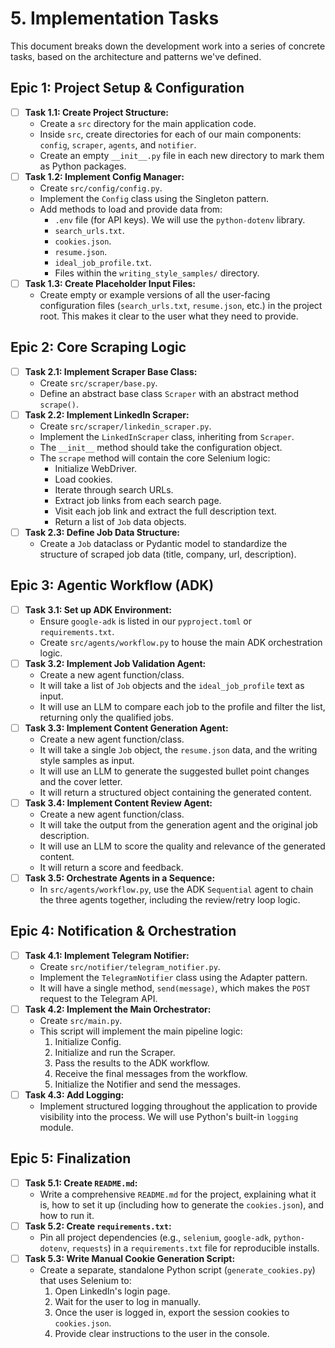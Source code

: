 # 5. Implementation Tasks

This document breaks down the development work into a series of concrete tasks, based on the architecture and patterns we've defined.

## Epic 1: Project Setup & Configuration

-   [ ] **Task 1.1: Create Project Structure:**
    -   Create a `src` directory for the main application code.
    -   Inside `src`, create directories for each of our main components: `config`, `scraper`, `agents`, and `notifier`.
    -   Create an empty `__init__.py` file in each new directory to mark them as Python packages.
-   [ ] **Task 1.2: Implement Config Manager:**
    -   Create `src/config/config.py`.
    -   Implement the `Config` class using the Singleton pattern.
    -   Add methods to load and provide data from:
        -   `.env` file (for API keys). We will use the `python-dotenv` library.
        -   `search_urls.txt`.
        -   `cookies.json`.
        -   `resume.json`.
        -   `ideal_job_profile.txt`.
        -   Files within the `writing_style_samples/` directory.
-   [ ] **Task 1.3: Create Placeholder Input Files:**
    -   Create empty or example versions of all the user-facing configuration files (`search_urls.txt`, `resume.json`, etc.) in the project root. This makes it clear to the user what they need to provide.

## Epic 2: Core Scraping Logic

-   [ ] **Task 2.1: Implement Scraper Base Class:**
    -   Create `src/scraper/base.py`.
    -   Define an abstract base class `Scraper` with an abstract method `scrape()`.
-   [ ] **Task 2.2: Implement LinkedIn Scraper:**
    -   Create `src/scraper/linkedin_scraper.py`.
    -   Implement the `LinkedInScraper` class, inheriting from `Scraper`.
    -   The `__init__` method should take the configuration object.
    -   The `scrape` method will contain the core Selenium logic:
        -   Initialize WebDriver.
        -   Load cookies.
        -   Iterate through search URLs.
        -   Extract job links from each search page.
        -   Visit each job link and extract the full description text.
        -   Return a list of `Job` data objects.
-   [ ] **Task 2.3: Define Job Data Structure:**
    -   Create a `Job` dataclass or Pydantic model to standardize the structure of scraped job data (title, company, url, description).

## Epic 3: Agentic Workflow (ADK)

-   [ ] **Task 3.1: Set up ADK Environment:**
    -   Ensure `google-adk` is listed in our `pyproject.toml` or `requirements.txt`.
    -   Create `src/agents/workflow.py` to house the main ADK orchestration logic.
-   [ ] **Task 3.2: Implement Job Validation Agent:**
    -   Create a new agent function/class.
    -   It will take a list of `Job` objects and the `ideal_job_profile` text as input.
    -   It will use an LLM to compare each job to the profile and filter the list, returning only the qualified jobs.
-   [ ] **Task 3.3: Implement Content Generation Agent:**
    -   Create a new agent function/class.
    -   It will take a single `Job` object, the `resume.json` data, and the writing style samples as input.
    -   It will use an LLM to generate the suggested bullet point changes and the cover letter.
    -   It will return a structured object containing the generated content.
-   [ ] **Task 3.4: Implement Content Review Agent:**
    -   Create a new agent function/class.
    -   It will take the output from the generation agent and the original job description.
    -   It will use an LLM to score the quality and relevance of the generated content.
    -   It will return a score and feedback.
-   [ ] **Task 3.5: Orchestrate Agents in a Sequence:**
    -   In `src/agents/workflow.py`, use the ADK `Sequential` agent to chain the three agents together, including the review/retry loop logic.

## Epic 4: Notification & Orchestration

-   [ ] **Task 4.1: Implement Telegram Notifier:**
    -   Create `src/notifier/telegram_notifier.py`.
    -   Implement the `TelegramNotifier` class using the Adapter pattern.
    -   It will have a single method, `send(message)`, which makes the `POST` request to the Telegram API.
-   [ ] **Task 4.2: Implement the Main Orchestrator:**
    -   Create `src/main.py`.
    -   This script will implement the main pipeline logic:
        1.  Initialize Config.
        2.  Initialize and run the Scraper.
        3.  Pass the results to the ADK workflow.
        4.  Receive the final messages from the workflow.
        5.  Initialize the Notifier and send the messages.
-   [ ] **Task 4.3: Add Logging:**
    -   Implement structured logging throughout the application to provide visibility into the process. We will use Python's built-in `logging` module.

## Epic 5: Finalization

-   [ ] **Task 5.1: Create `README.md`:**
    -   Write a comprehensive `README.md` for the project, explaining what it is, how to set it up (including how to generate the `cookies.json`), and how to run it.
-   [ ] **Task 5.2: Create `requirements.txt`:**
    -   Pin all project dependencies (e.g., `selenium`, `google-adk`, `python-dotenv`, `requests`) in a `requirements.txt` file for reproducible installs.
-   [ ] **Task 5.3: Write Manual Cookie Generation Script:**
    -   Create a separate, standalone Python script (`generate_cookies.py`) that uses Selenium to:
        1.  Open LinkedIn's login page.
        2.  Wait for the user to log in manually.
        3.  Once the user is logged in, export the session cookies to `cookies.json`.
        4.  Provide clear instructions to the user in the console. 